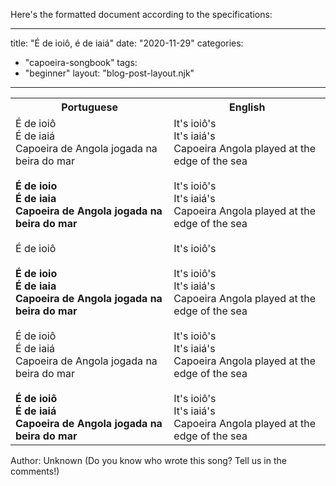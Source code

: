 Here's the formatted document according to the specifications:

---
title: "É de ioiô, é de iaiá"
date: "2020-11-29"
categories: 
  - "capoeira-songbook"
tags: 
  - "beginner"
layout: "blog-post-layout.njk"
---

<table class="capoeira-table">
    <tr class="header-row">
        <th>Portuguese</th>
        <th>English</th>
    </tr>
    <tr>
        <td>É de ioiô<br>
        É de iaiá<br>
        Capoeira de Angola jogada na beira do mar<br>
        <br>
        <strong>É de ioio<br>
        É de iaia<br>
        Capoeira de Angola jogada na beira do mar</strong><br>
        <br>
        É de ioiô<br>
        <br>
        <strong>É de ioio<br>
        É de iaia<br>
        Capoeira de Angola jogada na beira do mar</strong><br>
        <br>
        É de ioiô<br>
        É de iaiá<br>
        Capoeira de Angola jogada na beira do mar<br>
        <br>
        <strong>É de ioiô<br>
        É de iaiá<br>
        Capoeira de Angola jogada na beira do mar</strong></td>
        <td>It's ioiô's<br>
        It's iaiá's<br>
        Capoeira Angola played at the edge of the sea<br>
        <br>
        It's ioiô's<br>
        It's iaiá's<br>
        Capoeira Angola played at the edge of the sea<br>
        <br>
        It's ioiô's<br>
        <br>
        It's ioiô's<br>
        It's iaiá's<br>
        Capoeira Angola played at the edge of the sea<br>
        <br>
        It's ioiô's<br>
        It's iaiá's<br>
        Capoeira Angola played at the edge of the sea<br>
        <br>
        It's ioiô's<br>
        It's iaiá's<br>
        Capoeira Angola played at the edge of the sea</td>
    </tr>
</table>

<figcaption>
Author: Unknown (Do you know who wrote this song? Tell us in the comments!)
</figcaption>